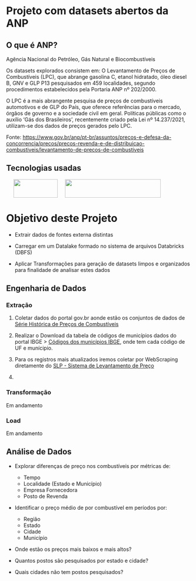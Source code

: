 # Projeto com datasets abertos da ANP

## O que é ANP?
Agência Nacional do Petróleo, Gás Natural e Biocombustíveis

Os datasets explorados consistem em:
O Levantamento de Preços de Combustíveis (LPC), que abrange gasolina C, etanol hidratado, óleo diesel B, GNV e GLP P13 pesquisados em 459 localidades, segundo procedimentos estabelecidos pela Portaria ANP nº 202/2000.

O LPC é a mais abrangente pesquisa de preços de combustíveis automotivos e de GLP do País, que oferece referências para o mercado, órgãos de governo e a sociedade civil em geral. Políticas públicas como o auxílio ‘Gás dos Brasileiros’, recentemente criado pela Lei nº 14.237/2021, utilizam-se dos dados de preços gerados pelo LPC.

Fonte: https://www.gov.br/anp/pt-br/assuntos/precos-e-defesa-da-concorrencia/precos/precos-revenda-e-de-distribuicao-combustiveis/levantamento-de-precos-de-combustiveis

## Tecnologias usadas

<img align="left" src="https://venturebeat.com/wp-content/uploads/2021/02/databricks.png?fit=400%2C189&strip=all" height=50 width=120 hspace="20"/>

<img src="https://databricks.com/wp-content/uploads/2018/12/PySpark-1024x164.png" height=50 width=260 />

# Objetivo deste Projeto
* Extrair dados de fontes externa distintas

* Carregar em um Datalake formado no sistema de arquivos Databricks (DBFS)

* Aplicar Transformações para geração de datasets limpos e organizados para finalidade de analisar estes dados
## Engenharia de Dados
### Extração

1. Coletar dados do portal gov.br aonde estão os conjuntos de dados de [Série Histórica de Preços de Combustíveis](https://www.gov.br/anp/pt-br/centrais-de-conteudo/dados-abertos/serie-historica-de-precos-de-combustiveis)

2. Realizar o Download da tabela de códigos de municípios dados do portal IBGE > [Códigos dos municípios IBGE](https://geoftp.ibge.gov.br/organizacao_do_territorio/estrutura_territorial/divisao_territorial/2021/DTB_2021.zip), onde tem cada código de UF e munícipio.

3. Para os registros mais atualizados iremos coletar por WebScraping diretamente do [SLP - Sistema de Levantamento de Preço](https://preco.anp.gov.br/include/Resumo_Semanal_Index.asp)

4. 

### Transformação
Em andamento

### Load
Em andamento

## Análise de Dados
* Explorar diferenças de preço nos combustíveis por métricas de:
    * Tempo
    * Localidade (Estado e Município)
    * Empresa Fornecedora 
    * Posto de Revenda

* Identificar o preço médio de por combustível em períodos  por:
    * Região
    * Estado
    * Cidade
    * Município

* Onde estão os preços mais baixos e mais altos?

* Quantos postos são pesquisados por estado e cidade?
* Quais cidades não tem postos pesquisados? 
